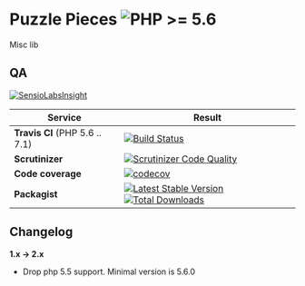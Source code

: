 Puzzle Pieces  ![PHP >= 5.6](https://img.shields.io/badge/php-%3E%3D%205.6-blue.svg)
=============

Misc lib

QA
--

[![SensioLabsInsight](https://insight.sensiolabs.com/projects/5b200610-eb27-46e9-a7c9-245943b5057f/big.png)](https://insight.sensiolabs.com/projects/5b200610-eb27-46e9-a7c9-245943b5057f)

Service | Result
--- | ---
**Travis CI** (PHP 5.6 .. 7.1) | [![Build Status](https://travis-ci.org/puzzle-org/pieces.png?branch=master)](https://travis-ci.org/puzzle-org/pieces)
**Scrutinizer** | [![Scrutinizer Code Quality](https://scrutinizer-ci.com/g/puzzle-org/pieces/badges/quality-score.png?b=master)](https://scrutinizer-ci.com/g/puzzle-org/pieces/?branch=master)
**Code coverage** | [![codecov](https://codecov.io/gh/puzzle-org/pieces/branch/master/graph/badge.svg)](https://codecov.io/gh/puzzle-org/pieces)
**Packagist** | [![Latest Stable Version](https://poser.pugx.org/puzzle/pieces/v/stable.png)](https://packagist.org/packages/puzzle/pieces) [![Total Downloads](https://poser.pugx.org/puzzle/pieces/downloads.svg)](https://packagist.org/packages/puzzle/pieces)


Changelog
---------

**1.x -> 2.x**

 - Drop php 5.5 support. Minimal version is 5.6.0
